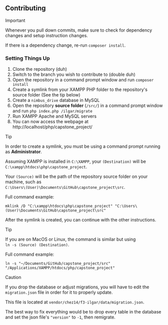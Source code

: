 ## Contributing
> [!IMPORTANT]
> Whenever you pull down commits, make sure to check for dependency changes and setup instruction changes.
>
> If there is a dependency change, re-run `composer install`.

### Setting Things Up
1. Clone the repository (duh)
2. Switch to the branch you wish to contribute to (double duh)
3. Open the repository in a command prompt window and run `composer install`
4. Create a symlink from your XAMPP PHP folder to the repository's source folder (See the tip below)
5. Create a `nimbus_drive` database in MySQL
6. Open the repository **source folder** (`/src/`) in a command prompt window and run `php index.php /ilgar/migrate`
7. Run XAMPP Apache and MySQL servers
8. You can now access the webpage at http://localhost/php/capstone_project/

> [!TIP]
> In order to create a symlink, you must be using a command prompt running as **Administrator**.
>
> Assuming XAMPP is installed in `C:\XAMPP`, your `(Destination)` will be \
> `C:\xampp\htdocs\php\capstone_project`.
>
> Your `(Source)` will be the path of the repository source folder on your machine, such as \
> `C:\Users\(User)\Documents\GitHub\capstone_project\src`.
>
> Full command example:
> ```
> mklink /D "C:\xampp\htdocs\php\capstone_project" "C:\Users\(User)\Documents\GitHub\capstone_project\src"
> ```
> After the symlink is created, you can continue with the other instructions.

> [!TIP]
> If you are on MacOS or Linux, the command is similar but using \
> `ln -s (Source) (Destination)`.
>
> Full command example:
> ```
> ln -s "~/Documents/GitHub/capstone_project/src" "/Applications/XAMPP/htdocs/php/capstone_project"
> ```

> [!CAUTION]
> If you drop the database or adjust migrations, you will have to edit the `migration.json` file in order for it to properly update.
>
> This file is located at `vendor/chez14/f3-ilgar/data/migration.json`.
>
> The best way to fix everything would be to drop every table in the database and set the json file's `"version"` to `-1`, then remigrate.
